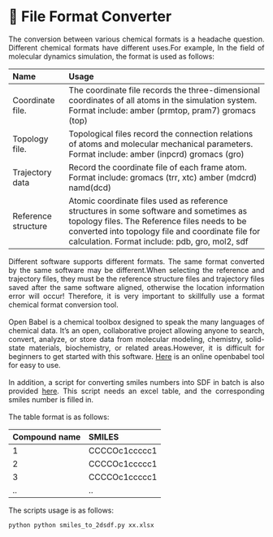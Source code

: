 # 🔄 File Format Converter
<div style="text-align: justify">The conversion between various chemical formats is a headache question. Different chemical formats have different uses.For example, In the field of molecular dynamics simulation, the format is used as follows:</div>


|Name|Usage|
|:---|:---|
|Coordinate file.     |The coordinate file records the three-dimensional coordinates of all atoms in the simulation system. Format include: amber (prmtop, pram7) gromacs (top) |
|Topology file.   |Topological files record the connection relations of atoms and molecular mechanical parameters. Format include: amber (inpcrd) gromacs (gro)|
|Trajectory data    |Record the coordinate file of each frame atom. Format include: gromacs (trr, xtc) amber (mdcrd) namd(dcd)|
|Reference structure|Atomic coordinate files used as reference structures in some software and sometimes as topology files. The Reference files needs to be converted into topology file and coordinate file for calculation. Format include: pdb, gro, mol2, sdf|


<div style="text-align: justify"> Different software supports different formats. The same format converted by the same software may be different.When selecting the reference and trajectory files, they must be the reference structure files and trajectory files saved after the same software aligned, otherwise the location information error will occur! Therefore, it is very important to skillfully use a format chemical format conversion tool.</div>
<div style="text-align: justify"> <br> </div>
<div style="text-align: justify"> Open Babel is a chemical toolbox designed to speak the many languages of chemical data. It’s an open, collaborative project allowing anyone to search, convert, analyze, or store data from molecular modeling, chemistry, solid-state materials, biochemistry, or related areas.However, it is difficult for beginners to get started with this software. <a href="http://www.cheminfo.org/Chemistry/Cheminformatics/FormatConverter/index.html">Here</a> is an online openbabel tool for easy to use. </div>
<div style="text-align: justify"> <br> </div>
<div style="text-align: justify"> In addition, a script for converting smiles numbers into SDF in batch is also provided  <a href="https://drive.google.com/file/d/1k_pAnCFhXI2teUd5u40vghfXk2E51a3a/view?usp=sharing">here</a>. This script needs an excel table, and the corresponding smiles number is filled in.</div>
<div style="text-align: justify"> <br> </div>
<div style="text-align: justify"> The table format is as follows: </div>

|Compound name|SMILES|
|:---|:---|
|1 |CCCCOc1ccccc1|
|2 |CCCCOc1ccccc1|
|3 |CCCCOc1ccccc1|
|..|..           |

The scripts usage is as follows: 

```
python python smiles_to_2dsdf.py xx.xlsx
```
